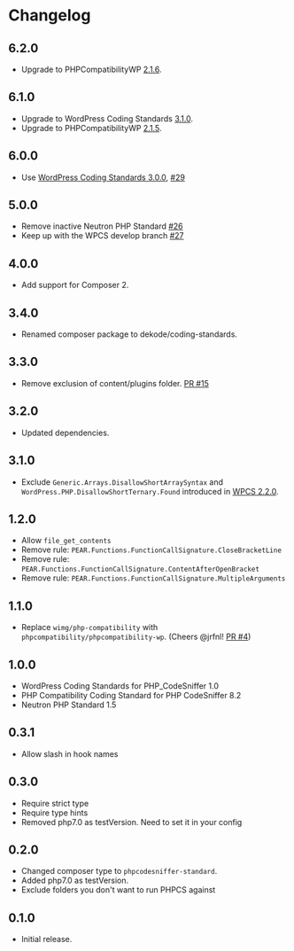 # Changelog

## 6.2.0

-   Upgrade to PHPCompatibilityWP [2.1.6](https://github.com/PHPCompatibility/PHPCompatibilityWP/releases/tag/2.1.6).

## 6.1.0

-   Upgrade to WordPress Coding Standards [3.1.0](https://github.com/WordPress/WordPress-Coding-Standards/releases/tag/3.1.0).
-   Upgrade to PHPCompatibilityWP [2.1.5](https://github.com/PHPCompatibility/PHPCompatibilityWP/releases/tag/2.1.5).

## 6.0.0

-   Use [WordPress Coding Standards 3.0.0](https://github.com/WordPress/WordPress-Coding-Standards/releases/tag/3.0.0), [#29](https://github.com/DekodeInteraktiv/coding-standards/pull/29)

## 5.0.0

-   Remove inactive Neutron PHP Standard [#26](https://github.com/DekodeInteraktiv/coding-standards/pull/26)
-   Keep up with the WPCS develop branch [#27](https://github.com/DekodeInteraktiv/coding-standards/pull/27)

## 4.0.0

-   Add support for Composer 2.

## 3.4.0

-   Renamed composer package to dekode/coding-standards.

## 3.3.0

-   Remove exclusion of content/plugins folder. [PR #15](https://github.com/DekodeInteraktiv/coding-standards/pull/15)

## 3.2.0

-   Updated dependencies.

## 3.1.0

-   Exclude `Generic.Arrays.DisallowShortArraySyntax` and `WordPress.PHP.DisallowShortTernary.Found` introduced in [WPCS 2.2.0](https://github.com/WordPress/WordPress-Coding-Standards/releases/tag/2.2.0).

## 1.2.0

-   Allow `file_get_contents`
-   Remove rule: `PEAR.Functions.FunctionCallSignature.CloseBracketLine`
-   Remove rule: `PEAR.Functions.FunctionCallSignature.ContentAfterOpenBracket`
-   Remove rule: `PEAR.Functions.FunctionCallSignature.MultipleArguments`

## 1.1.0

-   Replace `wimg/php-compatibility` with `phpcompatibility/phpcompatibility-wp`. (Cheers @jrfnl! [PR #4](https://github.com/DekodeInteraktiv/coding-standards/pull/4))

## 1.0.0

-   WordPress Coding Standards for PHP_CodeSniffer 1.0
-   PHP Compatibility Coding Standard for PHP CodeSniffer 8.2
-   Neutron PHP Standard 1.5

## 0.3.1

-   Allow slash in hook names

## 0.3.0

-   Require strict type
-   Require type hints
-   Removed php7.0 as testVersion. Need to set it in your config

## 0.2.0

-   Changed composer type to `phpcodesniffer-standard`.
-   Added php7.0 as testVersion.
-   Exclude folders you don't want to run PHPCS against

## 0.1.0

-   Initial release.
